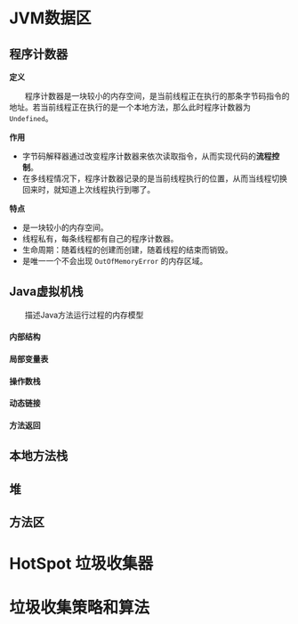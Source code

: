 # JVM数据区

## 程序计数器

**定义**

&emsp;&emsp;程序计数器是一块较小的内存空间，是当前线程正在执行的那条字节码指令的地址。若当前线程正在执行的是一个本地方法，那么此时程序计数器为`Undefined`。

**作用**

- 字节码解释器通过改变程序计数器来依次读取指令，从而实现代码的**流程控制**。
- 在多线程情况下，程序计数器记录的是当前线程执行的位置，从而当线程切换回来时，就知道上次线程执行到哪了。

**特点**

- 是一块较小的内存空间。
- 线程私有，每条线程都有自己的程序计数器。
- 生命周期：随着线程的创建而创建，随着线程的结束而销毁。
- 是唯一一个不会出现 `OutOfMemoryError` 的内存区域。

## Java虚拟机栈

&emsp;&emsp;描述Java方法运行过程的内存模型

#### 内部结构

#### 局部变量表

#### 操作数栈

#### 动态链接

#### 方法返回

## 本地方法栈

## 堆

## 方法区

# HotSpot 垃圾收集器

# 垃圾收集策略和算法